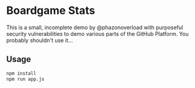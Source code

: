 # Boardgame Stats

This is a small, incomplete demo by @phazonoverload with purposeful security vulnerabilities to demo various parts of the GitHub Platform. You probably shouldn't use it...

## Usage

```sh
npm install
npm run app.js
```
